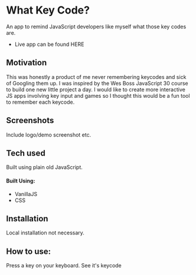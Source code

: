 # What Key Code?
An app to remind JavaScript developers like myself what those key codes are.
 - Live app can be found HERE

## Motivation
This was honestly a product of me never remembering keycodes and sick of Googling them up. I was inspired by the Wes Boss JavaScript 30 course to build one new little project a day. I would like to create more interactive JS apps involving key input and games so I thought this would be a fun tool to remember each keycode.
 
## Screenshots
Include logo/demo screenshot etc.

## Tech used
Built using plain old JavaScript.
#### Built Using:
- VanillaJS 
- CSS

## Installation
Local installation not necessary.

## How to use:
Press a key on your keyboard. See it's keycode
